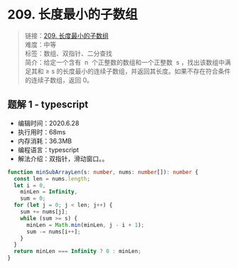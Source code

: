 # 209. 长度最小的子数组

> 链接：[209. 长度最小的子数组](https://leetcode-cn.com/problems/minimum-size-subarray-sum/)  
> 难度：中等  
> 标签：数组、双指针、二分查找  
> 简介：给定一个含有  n  个正整数的数组和一个正整数  s ，找出该数组中满足其和 ≥ s 的长度最小的连续子数组，并返回其长度。如果不存在符合条件的连续子数组，返回 0。

## 题解 1 - typescript

- 编辑时间：2020.6.28
- 执行用时：68ms
- 内存消耗：36.3MB
- 编程语言：typescript
- 解法介绍：双指针，滑动窗口。。

```typescript
function minSubArrayLen(s: number, nums: number[]): number {
  const len = nums.length;
  let i = 0,
    minLen = Infinity,
    sum = 0;
  for (let j = 0; j < len; j++) {
    sum += nums[j];
    while (sum >= s) {
      minLen = Math.min(minLen, j - i + 1);
      sum -= nums[i++];
    }
  }
  return minLen === Infinity ? 0 : minLen;
}
```

